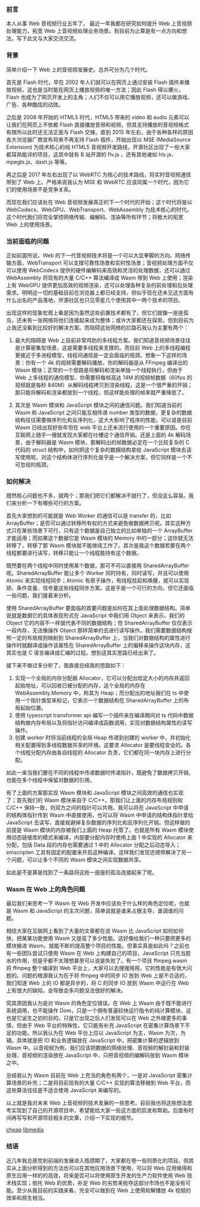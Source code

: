 ### 前言

本人从事 Web 音视频行业五年了， 最近一年我都在研究如何提升 Web 上音视频处理能力，拓宽 Web 上音视频处理业务场景。到目前为止算是有一点方向和想法，写下此文与大家交流交流。

### 背景

简单介绍一下 Web 上的音视频发展史。总共可分为几个时代。

首先是 Flash 时代，早在 2002 年人们就可以在网页上通过安装 Flash 插件来播放视频，这也是当时能在网页上播放视频的唯一方法；因此 Flash 得以爆火，Flash 也成为了网页开发上的主角；人们不仅可以用它播放视频，还可以做游戏、广告、各种酷炫的动效。

之后是 2008 年开始的 HTML5 时代，HTML5 带来的 video 和 audio 元素可以让我们在网页上不依赖 Flash 直接播放音频和视频，但其支持播放的音视频格式有限所以此时还无法正面与 Flash 交锋。直到 2015 年左右，由于各种各样的原因各大浏览器厂商宣布将来不再支持 Flash 插件，开始出现以 MSE (MediaSource Extension) 为技术核心的纯 HTML5 音视频开发路线，开源社区出现了一些大家都耳熟能详的项目，这其中就有 B 站开源的 flv.js ，还有其他诸如 hls.js、mpegts.js、dash.js 等等。

再之后是 2017 年左右出现了以 WebRTC 为核心的技术路线，将实时音视频通信带到了 Web 上。严格来说我认为 MSE 和 WebRTC 应该同属一个时代，因为它们的使用场景不是竞争关系。

而现在我们应该处在 Web 音视频发展真正的下一个时代的开始；这个时代将是以 WebCodecs、WebGPU、WebTransport、WebAssembly 为技术核心的时代。这个时代我们将完全掌控网络传输、编解码、渲染等所有环节；将极大的拓宽 Web 上的使用场景。

### 当前面临的问题

正如前面所说，Web 的下一代音视频技术将是一个可以大显拳脚的方向。网络传输方面，WebTransport 可以支撑可靠性场景和实时性场景；音视频处理方面不仅可以使用 WebCodecs 提供的硬件编解码来高效和灵活的处理数据，还可以通过 WebAssembly 将现有的大量 C/C++ 算法编译成 Wasm 带到 Web 上使用；渲染上有 WebGPU 提供更加高效的视频渲染，还可以处理各种复杂的前处理和后处理需求。明明这一切的基础目前在浏览器上都已经支持，但似乎现在还未见这方面有什么出名的产品落地，开源社区也只见零星几个使用其中一两个技术的项目。

出现这样的现象宏观上看是因为虽然这些前置技术都有了，但它们就像一座座孤岛，还未有一张网络将他们连接起来成为整体；或许大家都还在探索，但到目前为止我还没看到比较好的解决方案。而阻碍这张网络的拦路石我认为主要有两个：

 1. 最大的阻碍是 Web 上目前非常鸡肋的多线程方案。我们知道音视频场景往往是计算密集型场景，这是需要多线程来支撑的。而目前 Web 上的多线程编程更接近于多进程模型，线程间通信是一定会面临的瓶颈。想象一下这样的场景：你有一个 4k 的视频需要解码播放，你的解码器是从 FFmpeg 编译出的 Wasm 模块；正常的一个思路是将解码和渲染单独一个线程执行，但由于 Web 上多线程的通信模型，你需要将每帧高达 14M 的视频帧数据（60fps 的视频就是每秒 840M）从解码线程拷贝到渲染线程，这是一个很严重的开销；那只能将解码和渲染都放到一个线程，但这样能处理的帧率就严重降低了。

 2. 其次是 Wasm 模块和 JavaScript 模块之间的通信问题。我们知道当前的 Wasm 和 JavaScript 之间只能互相传递 number 类型的数据，更复杂的数据结构往往需要做序列化和反序列化，这大大影响了程序的性能，可以说是目前 Wasm 已经出现好些年但在 web 平台上还未流行使用的一个重要原因。你在互联网上随手一搜就发现大家都在吐槽这个通信开销。还是上面的 4k 解码场景，由于解码器是 Wasm 模块，那解码出的帧数据必定在一个比较复杂的 C 代码的 struct 结构中，如何把这个复杂的数据结构拿给 JavaScript 模块去读写使用呢，对这个结构体进行序列化是乎是一个解决方案，但它同样是一个不可忽视的瓶颈。

### 如何解决

既然核心问题也不多，就两个；那我们把它们都解决不就行了，但没这么容易。我们来分析一下有哪些可行的方案。

首先大家想到的可能就是 Web Worker 的通信可以是 transfer 的，比如 ArrayBuffer；是否可以通过转移所有权的方式来避免做数据拷贝呢。其实这种方式只在某些场景下可行，只有这个数据是自己独立的比如单独的一个 ArrayBuffer 才能适用；而如果这个数据它是 Wasm 模块的 Memory 中的一部分；这你就无法转移了，转移了那 Wasm 模块就不能继续工作了。其次是我这个数据若要在两个线程都要进行读写，转移只能让一个线程能持有这个数据。

既然要在两个线程中同时使用某个数据，那可不可以直接用  SharedArrayBuffer 呢。SharedArrayBuffer 能让多个 Worker 同时持有，同时读写，并且可以使用 Atomic 来实现线程同步；Atomic 有原子操作，有线程挂起和唤醒，就可以实现锁、条件变量、信号量这些线程同步方案。这是乎是一个可行的方向，但它还面临一些问题，我们接着来分析。

使用 SharedArrayBuffer 要面临的首要问题是如何在其上面处理数据结构。简单说就是数据它的具体表现形式在 JavaScript 中我们用 Object 来表示。我们的 Object 它的内容不一样就代表不同的数据结构；但 SharedArrayBuffer 仅仅表示一段内存，无法像操作 Object 那样简单的去进行读写操作。我们需要数据结构按照一定的布局规则映射到 SharedArrayBuffer 上，当我们对数据结构的属性进行操作时就翻译成操作该属性在 SharedArrayBuffer 上的偏移来操作这块内存，这其实也是 C 语言编译成汇编的过程。想到这其实思路已经出来了。

接下来不做过多分析了，我直接总结我的思路如下：

1. 实现一个全局的内存分配器 Allocator，它可以分配出给定大小的内存并返回起始地址，可以回收已被分配的内存，这个全局的内存在 WebAssembly.Memory 中，称其为 Heap；而分配出的地址我们在 ts 中使用一个指针类型来标记，它表示一个数据结构在 SharedArrayBuffer 上的布局起始位置。
2. 使用 typescript transformer api 编写一个插件来在编译期间对 ts 代码中数据结构做内存布局以及将指针访问编译成函数调用，实现对数据结构属性的读写操作。
3. 创建 worker 时将当前线程的全局 Heap 传递到创建的 worker 中，并初始化相关配置得到多线程数据共享的环境。这要求 Allocator 是要线程安全的。各个线程分配内存由各自线程的 Allocator 负责，它们都在同一块内存上进行分配。

如此一来当我们要在不同的线程中传递数据时传递指针，既避免了数据拷贝开销，也能在多个线程中保留对数据的引用。

有了上面的方案那实现 Wasm 模块和 JavaScript 模块之间高效的通信也实现了；首先我们的 Wasm 模块来自于 C/C++，那我们让上面的内存布局规则和 C/C++ 保持一致，则双方之间的指针可以共用。我可以将在 JavaScript 中申请的结构体指针传到 Wasm 中直接使用，也可以将 Wasm 中申请的结构体指针拿给 JavaScript 去读写，直接规避掉复杂数据的序列化和反序列化开销。但这样做的前提是 Wasm 模块的内存被我们上面的 Heap 托管了。也就是所有 Wasm 模块使用动态链接库的模式来编译，内部要分配内存时使用上面 1 中实现的 Allocator 来分配，包括 Data 段的内存也需要通过 1 中的 Allocator 分配之后动态导入；emscripten 工具有固定的配置来开启这种编译。这样我们发现还顺带解决了另一个问题，可以让多个不同的 Wasm 模块之间实现数据共享。

如此是不是算是找到了一条路将这些一座座的孤岛连接起来了呢。

### Wasm 在 Web 上的角色问题

最后我们来思考一下 Wasm 在 Web 开发中应该处于什么样的角色定位呢，也就是 Wasm 和 JavaScript 的主次问题，简单说就是谁来占据主导，谁调谁的问题。

相信大家在互联网上看到了大量的文章都在说 Wasm 比 JavaScript 如何如何快，把某某功能使用 Wasm 又提高了多少性能。这好像给我们一种只要把更多的模块搬进 Wasm，就能不断的提高整个项目的性能，但事实真是如此吗？之前也有一些团队尝试只使用 Wasm 在 Web 上构建自己的项目，JavaScript 只充当胶水的作用，但是乎都不太理想甚至可以说是失败了。有一个项目 ffmpeg.wasm 将 ffmpeg 整个编译到 Web 平台上，大家可以去搜搜用用，它的性能是有很大问题的。问题的根源我认为在于将 ffmpeg 中的同步 IO 放到 Web 上是不合适的，我们知道 Web 上的 IO 都是异步的，将 C 的同步 IO 放到 Wasm 中运行在 Web 上有很大的缺陷，会导致会多问题没法很好的解决。

究其原因我认为是对 Wasm 的角色定位错误。在 Web 上 Wasm 由于既不能进行系统调用，也不能操作 Dom，只是一个拥有普遍较快运行指令的纯计算模块，这也是它诞生之初的目的。只是它出现之后人们发现可以在 Web 之外做更多的事情，但由于 Web 平台的特殊性，它只能有补充 JavaScript 在密集计算场景下不足的功能。所以我认为在 Web 平台上应以 JavaScript 为主，Wasm 为次，为辅。具体就是把 IO 和业务逻辑放在 JavaScript 中，把密集计算的逻辑放到 Wasm 中。以音视频为例，我们应该把数据的网络处理、音视频的解封装和封装处理、音视频的渲染放在 JavaScript 中，只把音视频的编解码放到 Wasm 模块之中。

总结我认为 Wasm 目前在 Web 上充当的角色有两个，一是对 JavaScript 密集计算场景的补充；二是将目前现有的大量 C/C++ 实现的算法移植到 Web 平台，而这些算法往往是不适合使用 JavaScript 来编写的。

以上就是我对未来 Web 上音视频的技术发展的一些思考。目前我也将这些想法思考实现到了自己的开源项目中，希望能给大家一些这方面的启发和帮助。后面有时间再写写和开源项目相关的文章，介绍一下实现的细节。

[cheap](https://github.com/zhaohappy/cheap)
[libmedia](https://github.com/zhaohappy/libmedia)

### 结语

近几年我总感觉到前端的发展进入瓶颈期了，大家都在卷一些同质化的项目。但其实从上面分析得到的方法也可以在其他应用场景下使用，可以将 Web 应用做得和原生应用一样的的高效，将来是否可以将使用原生开发的生产力软件使用 Web 技术栈实现；依托 Web 的优势，补足 Web 的劣势来抢夺这部分市场也不是没有可能。至少从我目前的实践来看，完全可以做到在 Web 上使用软解播放 4k 视频的效率和原生相当。